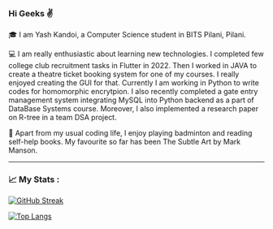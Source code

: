 ### Hi Geeks :v:
<!--
**YashKandoi/YashKandoi** is a ✨ _special_ ✨ repository because its `README.md` (this file) appears on your GitHub profile.

Here are some ideas to get you started:

- 🔭 I’m currently working on ...
- 🌱 I’m currently learning ...
- 👯 I’m looking to collaborate on ...
- 🤔 I’m looking for help with ...
- 💬 Ask me about ...
- 📫 How to reach me: ...
- 😄 Pronouns: ...
- ⚡ Fun fact: ...
-->

:mortar_board: I am Yash Kandoi, a Computer Science student in BITS Pilani, Pilani. 

:computer: I am really enthusiastic about learning new technologies. I completed few college club recruitment tasks in Flutter in 2022. Then I worked in JAVA to create a theatre ticket booking system for one of my courses. I really enjoyed creating the GUI for that. Currently I am working in Python to write codes for homomorphic encrytpion. I also recently completed a gate entry management system integrating MySQL into Python backend as a part of DataBase Systems course. Moreover, I also implemented a research paper on R-tree in a team DSA project.

:badminton: Apart from my usual coding life, I enjoy playing badminton and reading self-help books. My favourite so far has been The Subtle Art by Mark Manson.

---

### :chart_with_upwards_trend: My Stats :

[![GitHub Streak](http://github-readme-streak-stats.herokuapp.com?user=YashKandoi&theme=dark)](https://git.io/streak-stats)

[![Top Langs](https://github-readme-stats.vercel.app/api/top-langs/?username=YashKandoi&layout=compact&theme=vision-friendly-dark)](https://github.com/anuraghazra/github-readme-stats)







